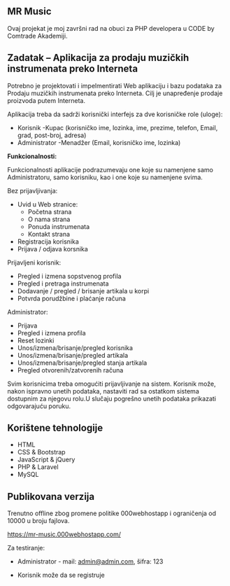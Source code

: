
## MR Music

Ovaj projekat je moj završni rad na obuci za PHP developera u CODE by Comtrade Akademiji.

## Zadatak – Aplikacija za prodaju muzičkih instrumenata preko Interneta

Potrebno  je projektovati  i  impelmentirati  Web  aplikaciju i  bazu  podataka za Prodaju muzičkih instrumenata preko Interneta. Cilj je unapređenje prodaje proizvoda putem Interneta.

Aplikacija treba da sadrži korisnički interfejs za dve korisničke role (uloge):

  - Korisnik -Kupac (korisničko ime, lozinka, ime, prezime, telefon, Email, grad, post-broj, adresa)
  - Administrator -Menadžer (Email, korisničko ime, lozinka)

**Funkcionalnosti:**

Funkcionalnosti aplikacije   podrazumevaju   one   koje   su   namenjene   samo Administratoru, samo korisniku, kao i one koje su namenjene svima.

Bez prijavljivanja:
  - Uvid u Web stranice:
    - Početna strana
    - O nama strana
    - Ponuda instrumenata
    - Kontakt strana
  - Registracija korisnika
  - Prijava / odjava korsnika
  
 Prijavljeni korisnik:
   - Pregled i izmena sopstvenog profila
   - Pregled i pretraga instrumenata
   - Dodavanje / pregled / brisanje artikala u korpi
   - Potvrda porudžbine i plaćanje računa
  
 Administrator:
   - Prijava
   - Pregled i izmena profila
   - Reset lozinki
   - Unos/izmena/brisanje/pregled korisnika
   - Unos/izmena/brisanje/pregled artikala
   - Unos/izmena/brisanje/pregled stanja artikala
   - Pregled otvorenih/zatvorenih računa
   
Svim korisnicima treba omogućiti prijavljivanje na sistem. Korisnik može, nakon ispravno unetih podataka, nastaviti rad sa ostatkom sistema dostupnim za njegovu rolu.U slučaju pogrešno unetih podataka prikazati odgovarajuću poruku.

## Korištene tehnologije
  - HTML
  - CSS & Bootstrap
  - JavaScript & jQuery
  - PHP & Laravel
  - MySQL
  
## Publikovana verzija

  Trenutno offline zbog promene politike 000webhostapp i ograničenja od 10000 u broju fajlova.
  
  https://mr-music.000webhostapp.com/
  
  Za testiranje:
   - Administrator - mail: admin@admin.com, šifra: 123
  
   - Korisnik može da se registruje
  
